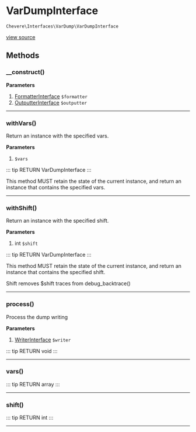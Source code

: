 # VarDumpInterface

`Chevere\Interfaces\VarDump\VarDumpInterface`

[view source](https://github.com/chevere/chevere/blob/master/interfaces/VarDump/VarDumpInterface.php)

## Methods

### __construct()

**Parameters**

1. [FormatterInterface](./FormatterInterface.md) `$formatter`
2. [OutputterInterface](./OutputterInterface.md) `$outputter`

---

### withVars()

Return an instance with the specified vars.

**Parameters**

1.  `$vars`

::: tip RETURN
VarDumpInterface
:::

This method MUST retain the state of the current instance, and return
an instance that contains the specified vars.

---

### withShift()

Return an instance with the specified shift.

**Parameters**

1. int `$shift`

::: tip RETURN
VarDumpInterface
:::

This method MUST retain the state of the current instance, and return
an instance that contains the specified shift.

Shift removes $shift traces from debug_backtrace()

---

### process()

Process the dump writing

**Parameters**

1. [WriterInterface](../Writer/WriterInterface.md) `$writer`

::: tip RETURN
void
:::


---

### vars()

::: tip RETURN
array
:::


---

### shift()

::: tip RETURN
int
:::


---

